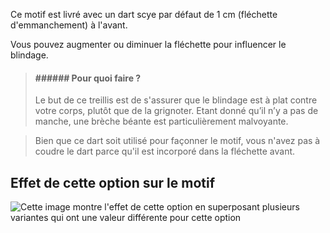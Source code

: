 Ce motif est livré avec un dart scye par défaut de 1 cm (fléchette d'emmanchement) à l'avant.

Vous pouvez augmenter ou diminuer la fléchette pour influencer le blindage.

> #### ###### Pour quoi faire ?
>
> Le but de ce treillis est de s'assurer que le blindage est à plat contre votre corps, plutôt que de la grignoter. Etant donné qu’il n’y a pas de manche, une brèche béante est particulièrement malvoyante.

> Bien que ce dart soit utilisé pour façonner le motif, vous n'avez pas à coudre le dart parce qu'il est incorporé dans la fléchette avant.

## Effet de cette option sur le motif

![Cette image montre l'effet de cette option en superposant plusieurs variantes qui ont une valeur différente pour cette option](wahid\_frontscyedart\_sample.svg "Effet de cette option sur le motif")
